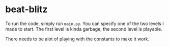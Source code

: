 # beat-blitz

To run the code, simply run `main.py`. You can specify one of the two levels I made to start. The first level is kinda garbage, the second level is playable.

There needs to be alot of playing with the constants to make it work.